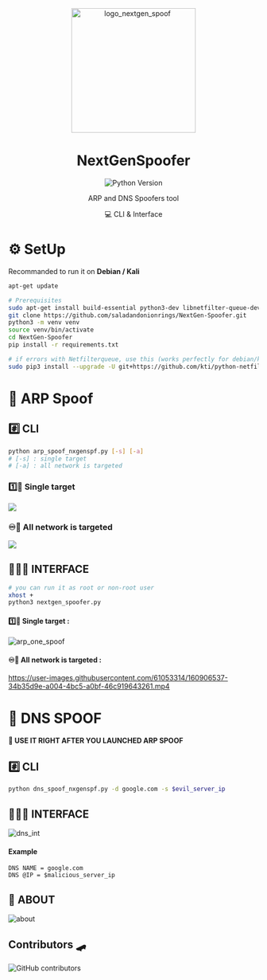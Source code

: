 <div align="center">
  <img alt="logo_nextgen_spoof" src="https://user-images.githubusercontent.com/61053314/132832369-540ded53-8aff-4ea7-bcd6-70dbe7109c1a.png" width="250" />
  <h1> NextGenSpoofer </h1>
  <p>
    <img alt="Python Version" src="https://img.shields.io/badge/python-%3E%3D3.0-blue?style=for-the-badge" />
  </p>
ARP and DNS Spoofers tool
<p> 💻 CLI & Interface </p>
</div>

# ⚙️ SetUp 
Recommanded to run it on **Debian / Kali**
```bash
apt-get update

# Prerequisites
sudo apt-get install build-essential python3-dev libnetfilter-queue-dev python3-tk python3-venv -y
git clone https://github.com/saladandonionrings/NextGen-Spoofer.git
python3 -m venv venv
source venv/bin/activate
cd NextGen-Spoofer
pip install -r requirements.txt

# if errors with Netfilterqueue, use this (works perfectly for debian/kali) :
sudo pip3 install --upgrade -U git+https://github.com/kti/python-netfilterqueue
```

# 💈 ARP Spoof 
## #️⃣ CLI
```bash
python arp_spoof_nxgenspf.py [-s] [-a]
# [-s] : single target
# [-a] : all network is targeted
```

### 1️⃣🎯 Single target
<img src="https://user-images.githubusercontent.com/61053314/177129438-1c53cbdd-56df-4713-8651-81c82f3fa2f0.png" />

### ♾️🎯 All network is targeted
<img src="https://user-images.githubusercontent.com/61053314/177128834-9c33b2fe-26f2-47e2-a295-f2db95fc53fe.png"/>

## 👨🏽‍💻 INTERFACE
```bash
# you can run it as root or non-root user
xhost +
python3 nextgen_spoofer.py
```

#### 1️⃣🎯 Single target : 
![arp_one_spoof](https://user-images.githubusercontent.com/61053314/161270810-292725ba-2bb6-4fbb-a005-c98f340b46d2.png)

#### ♾️🎯 All network is targeted : 
https://user-images.githubusercontent.com/61053314/160906537-34b35d9e-a004-4bc5-a0bf-46c919643261.mp4

# 🍔 DNS SPOOF 
#### 📢 USE IT RIGHT AFTER YOU LAUNCHED ARP SPOOF
## #️⃣ CLI
```bash
python dns_spoof_nxgenspf.py -d google.com -s $evil_server_ip
```

## 👨🏽‍💻 INTERFACE
![dns_int](https://user-images.githubusercontent.com/61053314/161272132-5e0a69c5-18fa-4e8a-a6f8-bf14f65cb15f.png)
#### Example
	DNS NAME = google.com
	DNS @IP = $malicious_server_ip
	
## 💭 ABOUT
![about](https://user-images.githubusercontent.com/61053314/161272169-90563473-8233-4988-9ac8-10971d3f19e8.png)
## Contributors 🛹
![GitHub contributors](https://img.shields.io/github/contributors/saladandonionrings/nextgen_spoofer?style=flat-square)

